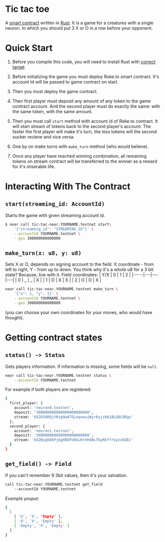 Tic tac toe
===========

A [smart contract] written in [Rust].
It is a game for a creatures with a single neuron. In which you should put 3 X or O in a row before your opponent.


Quick Start
===========

1. Before you compile this code, you will need to install Rust with [correct target]

2. Before initializing the game you must deploy Roke.to smart contract. It's account Id will be passed to game contract on start.

3. Then you must deploy the game contract.

4. Then first player must deposit any amount of any token to the game contract account. And the second player must do exactly the same: with the same token, with the same amount.

5. Then you must call `start` method with account id of Roke.to contract. It will start stream of tokens back to the second player's account. The faster the first player will make it's turn, the less tokens will the second sucker recieve and vice versa.

6. One by on make turns with `make_turn` method (who would believe).

7. Once any player have reached winning combination, all remaining tokens on stream contract will be transferred to the winner as a reward for it's miserable life.


Interacting With The Contract
=============================
## `start(streaming_id: AccountId)`
Starts the game with given streaming account id. 
```sh
$ near call tic-tac-near.YOURNAME.testnet start\
    '{"streaming_id": "STREAMING_ID"}' \
    --accountId YOURNAME.testnet \
    --gas 300000000000000
```

## `make_turn(x: u8, y: u8)`
Sets X or O, depends on signing account to the field. X coordinate - from left to right, Y - from up to down.
You think why it's a whole u8 for a 3 bit state? Because, live with it.
Field coordinates:
| Y/X | 0 | 1 | 2 |
|-----|---|---|---|
| 0   | _ | _ | X |
| 1   | O | X | X |
| 2   | O | O | X |
```sh
near call tic-tac-near.YOURNAME.testnet make_turn \
    '{"x": 1, "y": 1}' \
    --accountId YOURNAME.testnet \
    --gas 300000000000000
```
(you can choose your own coordinates for your moves, who would have thought).

Getting contract states
=======================
## `status() -> Status`
Gets players information. If information is missing, some fields will be `null`.
```sh
near call tic-tac-near.YOURNAME.testnet status \
    --accountId YOURNAME.testnet
```
For example if both players are registered:
```sh
{
  first_player: {
    account: 'neuron0.testnet',
    deposit: '300000000000000000000000',
    stream: 'G6Z65ARQjYKsg9wATGLeqvwujWyr6yjzb61ALQ8CARgx'
  },
  second_player: {
    account: 'neuron1.testnet',
    deposit: '300000000000000000000000',
    stream: '642BygkDkPj6gXRDFU6kLRrmh6NLT6yRbffrCpzxEQEz'
  }
}
```

## `get_field() -> Field`
If you can't remember 9 3bit values, then it's your salvation.
```sh
call tic-tac-near.YOURNAME.testnet get_field
    --accountId YOURNAME.testnet
```
Example youput:
```sh
{
  [
    [ 'O', 'X', 'Empty' ],
    [ 'O', 'X', 'Empty' ],
    [ 'Empty', 'X', 'Empty' ]
  ]
}
```


  [smart contract]: https://docs.near.org/develop/welcome
  [Rust]: https://www.rust-lang.org/
  [create-near-app]: https://github.com/near/create-near-app
  [correct target]: https://docs.near.org/develop/prerequisites#rust-and-wasm
  [cargo]: https://doc.rust-lang.org/book/ch01-03-hello-cargo.html

